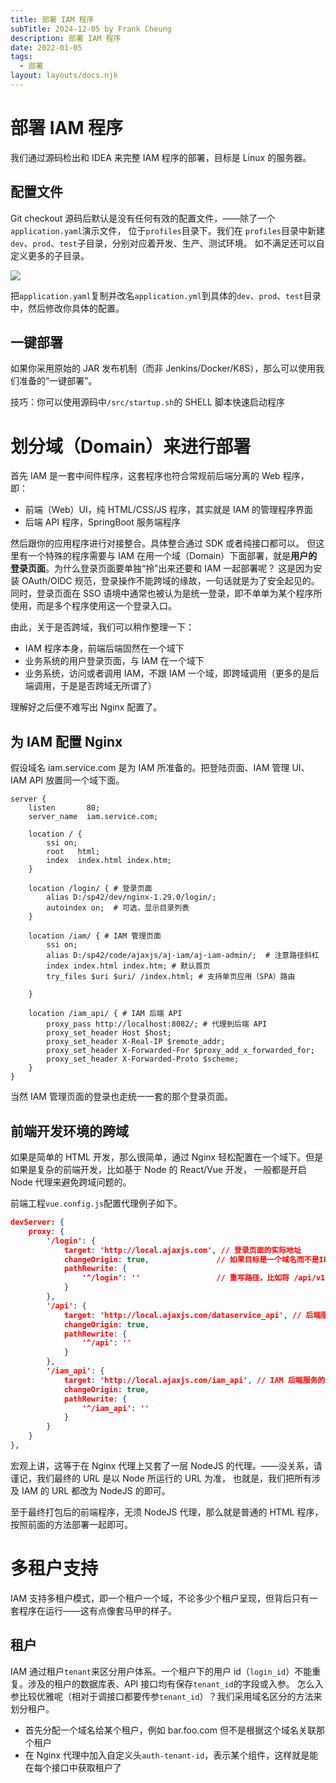 ```yaml
---
title: 部署 IAM 程序
subTitle: 2024-12-05 by Frank Cheung
description: 部署 IAM 程序
date: 2022-01-05
tags:
  - 部署
layout: layouts/docs.njk
---
```

# 部署 IAM 程序

我们通过源码检出和 IDEA 来完整 IAM 程序的部署，目标是 Linux 的服务器。

## 配置文件
Git checkout 源码后默认是没有任何有效的配置文件，——除了一个`application.yaml`演示文件，
位于`profiles`目录下。我们在 `profiles`目录中新建`dev`、`prod`、`test`子目录，分别对应着开发、生产、测试环境。
如不满足还可以自定义更多的子目录。

![](/asset/imgs/iam-yaml-dirs.jpg)

把`application.yaml`复制并改名`application.yml`到具体的`dev`、`prod`、`test`目录中，然后修改你具体的配置。


## 一键部署
如果你采用原始的 JAR 发布机制（而非 Jenkins/Docker/K8S），那么可以使用我们准备的“一键部署”。


技巧：你可以使用源码中`/src/startup.sh`的 SHELL 脚本快速启动程序

# 划分域（Domain）来进行部署

首先 IAM 是一套中间件程序，这套程序也符合常规前后端分离的 Web 程序，即：

- 前端（Web）UI，纯 HTML/CSS/JS 程序，其实就是 IAM 的管理程序界面
- 后端 API 程序，SpringBoot 服务端程序

然后跟你的应用程序进行对接整合。具体整合通过 SDK 或者纯接口都可以。
但这里有一个特殊的程序需要与 IAM 在用一个域（Domain）下面部署，就是**用户的登录页面**。为什么登录页面要单独“拎”出来还要和 IAM 一起部署呢？
这是因为安装 OAuth/OIDC 规范，登录操作不能跨域的缘故，一句话就是为了安全起见的。同时，登录页面在 SSO 语境中通常也被认为是统一登录，即不单单为某个程序所使用，而是多个程序使用这一个登录入口。

由此，关于是否跨域，我们可以稍作整理一下：

- IAM 程序本身，前端后端固然在一个域下
- 业务系统的用户登录页面，与 IAM 在一个域下
- 业务系统，访问或者调用 IAM，不跟 IAM 一个域，即跨域调用（更多的是后端调用，于是是否跨域无所谓了）

理解好之后便不难写出 Nginx 配置了。

## 为 IAM 配置 Nginx

假设域名 iam.service.com 是为 IAM 所准备的。把登陆页面、IAM 管理 UI、IAM API 放置同一个域下面。

```
server {
    listen       80;
    server_name  iam.service.com;

    location / {
        ssi on;
        root   html;
        index  index.html index.htm;
    }

    location /login/ { # 登录页面
        alias D:/sp42/dev/nginx-1.29.0/login/;
        autoindex on;  # 可选，显示目录列表
    }
    
    location /iam/ { # IAM 管理页面
        ssi on;
        alias D:/sp42/code/ajaxjs/aj-iam/aj-iam-admin/;  # 注意路径斜杠
        index index.html index.htm; # 默认首页
        try_files $uri $uri/ /index.html; # 支持单页应用（SPA）路由

    }

    location /iam_api/ { # IAM 后端 API
        proxy_pass http://localhost:8082/; # 代理到后端 API
        proxy_set_header Host $host;
        proxy_set_header X-Real-IP $remote_addr;
        proxy_set_header X-Forwarded-For $proxy_add_x_forwarded_for;
        proxy_set_header X-Forwarded-Proto $scheme;
    }
}
```
当然 IAM 管理页面的登录也走统一一套的那个登录页面。

## 前端开发环境的跨域

如果是简单的 HTML 开发，那么很简单，通过 Nginx 轻松配置在一个域下。但是如果是复杂的前端开发，比如基于 Node 的 React/Vue 开发，
一般都是开启 Node 代理来避免跨域问题的。

前端工程`vue.config.js`配置代理例子如下。
```json
devServer: {
    proxy: {
        '/login': {
            target: 'http://local.ajaxjs.com', // 登录页面的实际地址
            changeOrigin: true,               // 如果目标是一个域名而不是IP，请设置为true
            pathRewrite: {
                '^/login': ''                 // 重写路径，比如将 /api/v1/test -> /v1/test
            }
        },
        '/api': {
            target: 'http://local.ajaxjs.com/dataservice_api', // 后端服务的实际地址
            changeOrigin: true,                     
            pathRewrite: {
                '^/api': ''                            
            }
        },
        '/iam_api': {
            target: 'http://local.ajaxjs.com/iam_api', // IAM 后端服务的实际地址
            changeOrigin: true,                     
            pathRewrite: {
                '^/iam_api': ''                             
            }
        }
    }
},
```

宏观上讲，这等于在 Nginx 代理上又套了一层 NodeJS 的代理。——没关系，请谨记，我们最终的 URL 是以 Node 所运行的 URL 为准，
也就是，我们把所有涉及 IAM 的 URL 都改为 NodeJS 的即可。

至于最终打包后的前端程序，无须 NodeJS 代理，那么就是普通的 HTML 程序，按照前面的方法部署一起即可。

# 多租户支持
IAM 支持多租户模式，即一个租户一个域，不论多少个租户呈现，但背后只有一套程序在运行——这有点像套马甲的样子。

## 租户

IAM 通过租户`tenant`来区分用户体系。一个租户下的用户 id（`login_id`）不能重复。涉及的租户的数据库表、API 接口均有保存`tenant_id`的字段或入参。
怎么入参比较优雅呢（相对于调接口都要传参`tenant_id`）？我们采用域名区分的方法来划分租户。

- 首先分配一个域名给某个租户，例如 bar.foo.com 但不是根据这个域名关联那个租户
- 在 Nginx 代理中加入自定义头`auth-tenant-id`，表示某个组件，这样就是能在每个接口中获取租户了